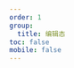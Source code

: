 ```yaml
---
order: 1
group:
  title: 编辑态
toc: false
mobile: false
---
```


<code src="./demos/index.tsx" iframe="70vh"></code>
